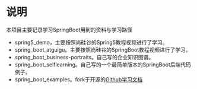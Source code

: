 # 说明
本项目主要记录学习SpringBoot用到的资料与学习路径
* spring5_demo。主要按照尚硅谷的Spring5教程视频进行了学习。
* spring_boot_atguigu。主要按照尚硅谷的SpringBoot教程视频进行了学习。
* spring_boot_business-portraits。自己写的企业知识图谱。
* spring_boot_selflearning。自己写的一个最简单版本的SpringBoot后端代码例子。
* spring_boot_examples。fork于开源的[Github学习文档](https://github.com/hansonwang99/Spring-Boot-In-Action)
